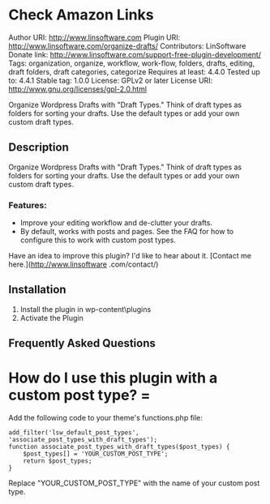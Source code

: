 # Check Amazon Links 
Author URI: http://www.linsoftware.com
Plugin URI: http://www.linsoftware.com/organize-drafts/
Contributors: LinSoftware
Donate link: http://www.linsoftware.com/support-free-plugin-development/
Tags: organization, organize, workflow, work-flow, folders, drafts, editing, draft folders, draft categories, categorize
Requires at least: 4.4.0
Tested up to: 4.4.1
Stable tag: 1.0.0
License: GPLv2 or later
License URI: http://www.gnu.org/licenses/gpl-2.0.html

Organize Wordpress Drafts with "Draft Types."  Think of draft types as folders for sorting your drafts. Use the default types or add your own custom draft types.


## Description

Organize Wordpress Drafts with "Draft Types."  Think of draft types as folders for sorting your drafts. Use the default types or add your own custom draft types.

### Features:

* Improve your editing workflow and de-clutter your drafts.
* By default, works with posts and pages. See the FAQ for how to configure this to work with custom post types.

Have an idea to improve this plugin?  I'd like to hear about it.  [Contact me here.](http://www.linsoftware
.com/contact/)

## Installation

1. Install the plugin in wp-content\plugins
2. Activate the Plugin

## Frequently Asked Questions

# How do I use this plugin with a custom post type? =

Add the following code to your theme's functions.php file:

    add_filter('lsw_default_post_types', 'associate_post_types_with_draft_types');
    function associate_post_types_with_draft_types($post_types) {
	    $post_types[] = 'YOUR_CUSTOM_POST_TYPE';
	    return $post_types;
    }

Replace "YOUR_CUSTOM_POST_TYPE" with the name of your custom post type.



